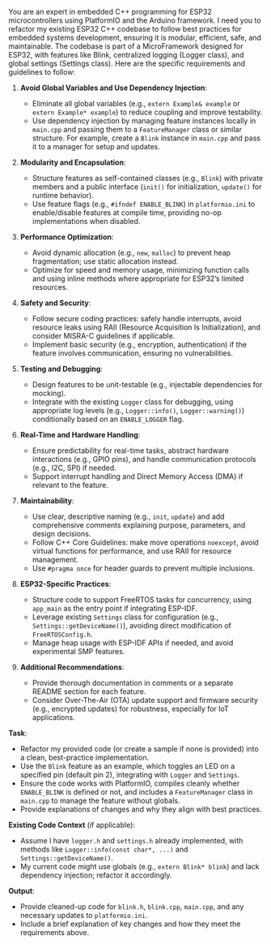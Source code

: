 You are an expert in embedded C++ programming for ESP32 microcontrollers using PlatformIO and the Arduino framework. I need you to refactor my existing ESP32 C++ codebase to follow best practices for embedded systems development, ensuring it is modular, efficient, safe, and maintainable. The codebase is part of a MicroFramework designed for ESP32, with features like Blink, centralized logging (Logger class), and global settings (Settings class). Here are the specific requirements and guidelines to follow:

1. **Avoid Global Variables and Use Dependency Injection**:
   - Eliminate all global variables (e.g., `extern Example& example` or `extern Example* example`) to reduce coupling and improve testability.
   - Use dependency injection by managing feature instances locally in `main.cpp` and passing them to a `FeatureManager` class or similar structure. For example, create a `Blink` instance in `main.cpp` and pass it to a manager for setup and updates.

2. **Modularity and Encapsulation**:
   - Structure features as self-contained classes (e.g., `Blink`) with private members and a public interface (`init()` for initialization, `update()` for runtime behavior).
   - Use feature flags (e.g., `#ifndef ENABLE_BLINK`) in `platformio.ini` to enable/disable features at compile time, providing no-op implementations when disabled.

3. **Performance Optimization**:
   - Avoid dynamic allocation (e.g., `new`, `malloc`) to prevent heap fragmentation; use static allocation instead.
   - Optimize for speed and memory usage, minimizing function calls and using inline methods where appropriate for ESP32’s limited resources.

4. **Safety and Security**:
   - Follow secure coding practices: safely handle interrupts, avoid resource leaks using RAII (Resource Acquisition Is Initialization), and consider MISRA-C guidelines if applicable.
   - Implement basic security (e.g., encryption, authentication) if the feature involves communication, ensuring no vulnerabilities.

5. **Testing and Debugging**:
   - Design features to be unit-testable (e.g., injectable dependencies for mocking).
   - Integrate with the existing `Logger` class for debugging, using appropriate log levels (e.g., `Logger::info()`, `Logger::warning()`) conditionally based on an `ENABLE_LOGGER` flag.

6. **Real-Time and Hardware Handling**:
   - Ensure predictability for real-time tasks, abstract hardware interactions (e.g., GPIO pins), and handle communication protocols (e.g., I2C, SPI) if needed.
   - Support interrupt handling and Direct Memory Access (DMA) if relevant to the feature.

7. **Maintainability**:
   - Use clear, descriptive naming (e.g., `init`, `update`) and add comprehensive comments explaining purpose, parameters, and design decisions.
   - Follow C++ Core Guidelines: make move operations `noexcept`, avoid virtual functions for performance, and use RAII for resource management.
   - Use `#pragma once` for header guards to prevent multiple inclusions.

8. **ESP32-Specific Practices**:
   - Structure code to support FreeRTOS tasks for concurrency, using `app_main` as the entry point if integrating ESP-IDF.
   - Leverage existing `Settings` class for configuration (e.g., `Settings::getDeviceName()`), avoiding direct modification of `FreeRTOSConfig.h`.
   - Manage heap usage with ESP-IDF APIs if needed, and avoid experimental SMP features.

9. **Additional Recommendations**:
   - Provide thorough documentation in comments or a separate README section for each feature.
   - Consider Over-The-Air (OTA) update support and firmware security (e.g., encrypted updates) for robustness, especially for IoT applications.

**Task**:
- Refactor my provided code (or create a sample if none is provided) into a clean, best-practice implementation.
- Use the `Blink` feature as an example, which toggles an LED on a specified pin (default pin 2), integrating with `Logger` and `Settings`.
- Ensure the code works with PlatformIO, compiles cleanly whether `ENABLE_BLINK` is defined or not, and includes a `FeatureManager` class in `main.cpp` to manage the feature without globals.
- Provide explanations of changes and why they align with best practices.

**Existing Code Context** (if applicable):
- Assume I have `logger.h` and `settings.h` already implemented, with methods like `Logger::info(const char*, ...)` and `Settings::getDeviceName()`.
- My current code might use globals (e.g., `extern Blink* blink`) and lack dependency injection; refactor it accordingly.

**Output**:
- Provide cleaned-up code for `blink.h`, `blink.cpp`, `main.cpp`, and any necessary updates to `platformio.ini`.
- Include a brief explanation of key changes and how they meet the requirements above.